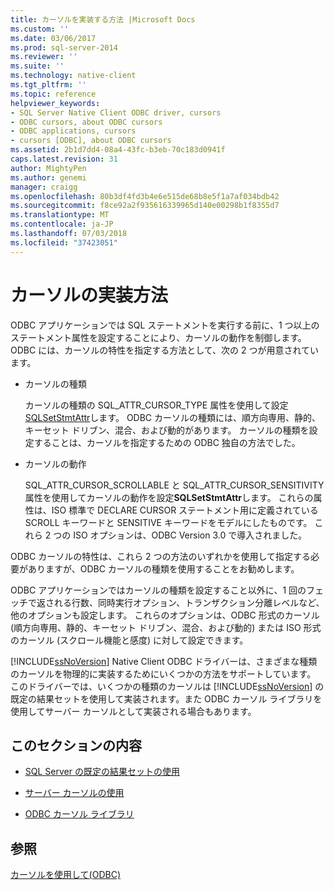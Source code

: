```yaml
---
title: カーソルを実装する方法 |Microsoft Docs
ms.custom: ''
ms.date: 03/06/2017
ms.prod: sql-server-2014
ms.reviewer: ''
ms.suite: ''
ms.technology: native-client
ms.tgt_pltfrm: ''
ms.topic: reference
helpviewer_keywords:
- SQL Server Native Client ODBC driver, cursors
- ODBC cursors, about ODBC cursors
- ODBC applications, cursors
- cursors [ODBC], about ODBC cursors
ms.assetid: 2b1d7dd4-08a4-43fc-b3eb-70c183d0941f
caps.latest.revision: 31
author: MightyPen
ms.author: genemi
manager: craigg
ms.openlocfilehash: 80b3df4fd3b4e6e515de68b8e5f1a7af034bdb42
ms.sourcegitcommit: f8ce92a2f935616339965d140e00298b1f8355d7
ms.translationtype: MT
ms.contentlocale: ja-JP
ms.lasthandoff: 07/03/2018
ms.locfileid: "37423051"
---
```

# <a name="how-cursors-are-implemented"></a>カーソルの実装方法
  ODBC アプリケーションでは SQL ステートメントを実行する前に、1 つ以上のステートメント属性を設定することにより、カーソルの動作を制御します。 ODBC には、カーソルの特性を指定する方法として、次の 2 つが用意されています。  
  
-   カーソルの種類  
  
     カーソルの種類の SQL_ATTR_CURSOR_TYPE 属性を使用して設定[SQLSetStmtAttr](../../native-client-odbc-api/sqlsetstmtattr.md)します。 ODBC カーソルの種類には、順方向専用、静的、キーセット ドリブン、混合、および動的があります。 カーソルの種類を設定することは、カーソルを指定するための ODBC 独自の方法でした。  
  
-   カーソルの動作  
  
     SQL_ATTR_CURSOR_SCROLLABLE と SQL_ATTR_CURSOR_SENSITIVITY 属性を使用してカーソルの動作を設定**SQLSetStmtAttr**します。 これらの属性は、ISO 標準で DECLARE CURSOR ステートメント用に定義されている SCROLL キーワードと SENSITIVE キーワードをモデルにしたものです。 これら 2 つの ISO オプションは、ODBC Version 3.0 で導入されました。  
  
 ODBC カーソルの特性は、これら 2 つの方法のいずれかを使用して指定する必要がありますが、ODBC カーソルの種類を使用することをお勧めします。  
  
 ODBC アプリケーションではカーソルの種類を設定すること以外に、1 回のフェッチで返される行数、同時実行オプション、トランザクション分離レベルなど、他のオプションも設定します。 これらのオプションは、ODBC 形式のカーソル (順方向専用、静的、キーセット ドリブン、混合、および動的) または ISO 形式のカーソル (スクロール機能と感度) に対して設定できます。  
  
 [!INCLUDE[ssNoVersion](../../../includes/ssnoversion-md.md)] Native Client ODBC ドライバーは、さまざまな種類のカーソルを物理的に実装するためにいくつかの方法をサポートしています。 このドライバーでは、いくつかの種類のカーソルは [!INCLUDE[ssNoVersion](../../../includes/ssnoversion-md.md)] の既定の結果セットを使用して実装されます。また ODBC カーソル ライブラリを使用してサーバー カーソルとして実装される場合もあります。  
  
## <a name="in-this-section"></a>このセクションの内容  
  
-   [SQL Server の既定の結果セットの使用](using-sql-server-default-result-sets.md)  
  
-   [サーバー カーソルの使用](using-server-cursors.md)  
  
-   [ODBC カーソル ライブラリ](odbc-cursor-library.md)  
  
## <a name="see-also"></a>参照  
 [カーソルを使用して&#40;ODBC&#41;](../using-cursors-odbc.md)  
  
  
